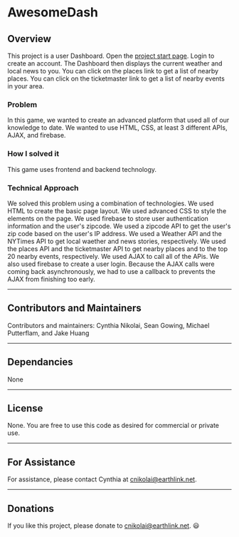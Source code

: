 # AwesomeDash

## Overview

This project is a user Dashboard.  Open the [project start page](https://cnikolai.github.io/Project1).  Login to create an account.  The Dashboard then displays the current weather and local news to you.  You can click on the places link to get a list of nearby places.  You can click on the ticketmaster link to get a list of nearby events in your area.  

### Problem 
In this game, we wanted to create an advanced platform that used all of our knowledge to date.  We wanted to use HTML, CSS, at least 3 different APIs, AJAX, and firebase.  

### How I solved it
This game uses frontend and backend technology.  

### Technical Approach
We solved this problem using a combination of technologies. We used HTML to create the basic page layout.  We used advanced CSS to style the elements on the page.  We used firebase to store user authentication information and the user's zipcode.  We used a zipcode API to get the user's zip code based on the user's IP address.  We used a Weather API and the NYTimes API to get local waether and news stories, respectively.  We used the places API and the ticketmaster API to get nearby places and to the top 20 nearby events, respectively.  We used AJAX to call all of the APis.  We also used firebase to create a user login.  Because the AJAX calls were coming back asynchronously, we had to use a callback to prevents the AJAX from finishing too early.  

- - -

## Contributors and Maintainers

Contributors and maintainers: Cynthia Nikolai, Sean Gowing, Michael Putterflam, and Jake Huang

- - -

## Dependancies
  
None

- - -

## License
  
None.  You are free to use this code as desired for commercial or private use. 

- - -

## For Assistance

For assistance, please contact Cynthia at cnikolai@earthlink.net. 

- - -

## Donations
    
If you like this project, please donate to cnikolai@earthlink.net.  :smiley: